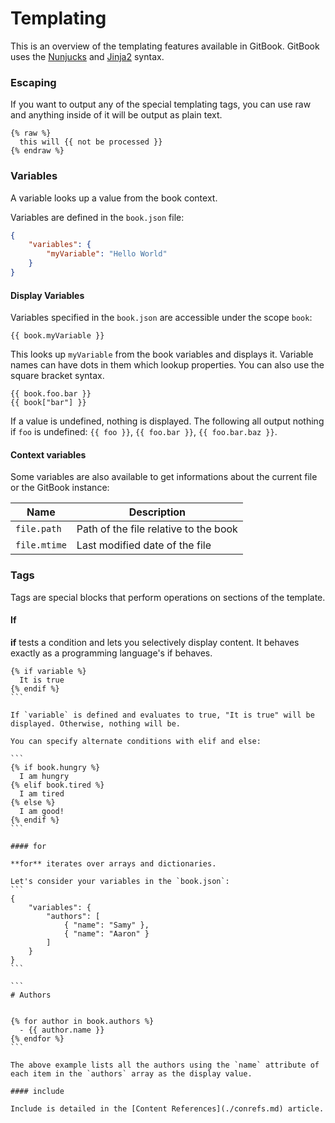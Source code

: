 # Templating

This is an overview of the templating features available in GitBook. GitBook uses the [Nunjucks](https://mozilla.github.io/nunjucks/) and [Jinja2](http://jinja.pocoo.org/) syntax.

### Escaping

If you want to output any of the special templating tags, you can use raw and anything inside of it will be output as plain text.

```
{% raw %}
  this will {{ not be processed }}
{% endraw %}
```

### Variables

A variable looks up a value from the book context.

Variables are defined in the `book.json` file:

```json
{
    "variables": {
        "myVariable": "Hello World"
    }
}
```


#### Display Variables

Variables specified in the `book.json` are accessible under the scope `book`:

```
{{ book.myVariable }}
```

This looks up `myVariable` from the book variables and displays it. Variable names can have dots in them which lookup properties. You can also use the square bracket syntax.

```
{{ book.foo.bar }}
{{ book["bar"] }}
```

If a value is undefined, nothing is displayed. The following all output nothing if `foo` is undefined: `{{ foo }}`, `{{ foo.bar }}`, `{{ foo.bar.baz }}`.


#### Context variables

Some variables are also available to get informations about the current file or the GitBook instance:

| Name | Description |
| ---- | ----------- |
| `file.path` | Path of the file relative to the book |
| `file.mtime` |Last modified date of the file |


### Tags

Tags are special blocks that perform operations on sections of the template.

#### If

**if** tests a condition and lets you selectively display content. It behaves exactly as a programming language's if behaves.

````
{% if variable %}
  It is true
{% endif %}
```

If `variable` is defined and evaluates to true, "It is true" will be displayed. Otherwise, nothing will be.

You can specify alternate conditions with elif and else:

```
{% if book.hungry %}
  I am hungry
{% elif book.tired %}
  I am tired
{% else %}
  I am good!
{% endif %}
```

#### for

**for** iterates over arrays and dictionaries.

Let's consider your variables in the `book.json`:
```
{
    "variables": {
        "authors": [
            { "name": "Samy" },
            { "name": "Aaron" }
        ]
    }
}
```

```
# Authors


{% for author in book.authors %}
  - {{ author.name }}
{% endfor %}
```

The above example lists all the authors using the `name` attribute of each item in the `authors` array as the display value.

#### include

Include is detailed in the [Content References](./conrefs.md) article.
